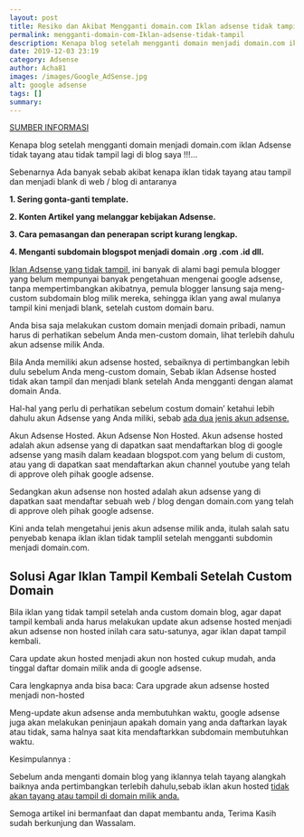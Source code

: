 ```yaml
---
layout: post
title: Resiko dan Akibat Mengganti domain.com Iklan adsense tidak tampil
permalink: mengganti-domain-com-Iklan-adsense-tidak-tampil
description: Kenapa blog setelah mengganti domain menjadi domain.com iklan Adsense tidak tayang atau tidak tampil lagi di blog saya !!!...
date: 2019-12-03 23:19
category: Adsense
author: Acha81
images: /images/Google_AdSense.jpg
alt: google adsense
tags: []
summary: 
---
```

[SUMBER INFORMASI](https://arazseo.blogspot.com/2019/11/iklan-adsense-tidak-tampil.html)

Kenapa blog setelah mengganti domain menjadi domain.com iklan Adsense tidak tayang atau tidak tampil lagi di blog saya !!!...

Sebenarnya Ada banyak sebab akibat kenapa iklan tidak tayang atau tampil dan menjadi blank di web / blog di antaranya

**1. Sering gonta-ganti template.**

**2. Konten Artikel yang melanggar kebijakan Adsense.**

**3. Cara pemasangan dan penerapan script kurang lengkap.**

**4. Menganti subdomain blogspot menjadi domain .org .com .id dll.**

[Iklan Adsense yang tidak tampil,](mengganti-domain-com-Iklan-adsense-tidak-tampil.html) ini banyak di alami bagi pemula blogger yang belum mempunyai banyak pengetahuan mengenai google adsense, tanpa mempertimbangkan akibatnya, pemula blogger lansung saja meng-custom subdomain blog milik mereka, sehingga iklan yang awal mulanya tampil kini menjadi blank, setelah custom domain baru.

Anda bisa saja melakukan custom domain menjadi domain pribadi, namun harus di perhatikan sebelum Anda men-custom domain, lihat terlebih dahulu akun adsense milik Anda.

Bila Anda memiliki akun adsense hosted, sebaiknya di pertimbangkan lebih dulu sebelum Anda meng-custom domain, Sebab iklan Adsense hosted tidak akan tampil dan menjadi blank setelah Anda mengganti dengan alamat domain Anda.

Hal-hal yang perlu di perhatikan sebelum costum domain’ ketahui lebih dahulu akun Adsense yang Anda miliki, sebab [ada dua jenis akun adsense.](https://arazseo.blogspot.com/2019/11/iklan-adsense-tidak-tampil.html)

Akun Adsense Hosted. Akun Adsense Non Hosted. Akun adsense hosted adalah akun adsense yang di dapatkan saat mendaftarkan blog di google adsense yang masih dalam keadaan blogspot.com yang belum di custom, atau yang di dapatkan saat mendaftarkan akun channel youtube yang telah di approve oleh pihak google adsense.

Sedangkan akun adsense non hosted adalah akun adsense yang di dapatkan saat mendaftar sebuah web / blog dengan domain.com yang telah di approve oleh pihak google adsense.

Kini anda telah mengetahui jenis akun adsense milik anda, itulah salah satu penyebab kenapa iklan iklan tidak tamplil setelah mengganti subdomin menjadi domain.com.

## Solusi Agar Iklan Tampil Kembali Setelah Custom Domain

Bila iklan yang tidak tampil setelah anda custom domain blog, agar dapat tampil kembali anda harus melakukan update akun adsense hosted menjadi akun adsense non hosted inilah cara satu-satunya, agar iklan dapat tampil kembali.

Cara update akun hosted menjadi akun non hosted cukup mudah, anda tinggal daftar domain milik anda di google adsense.

Cara lengkapnya anda bisa baca: Cara upgrade akun adsense hosted menjadi non-hosted

Meng-update akun adsense anda membutuhkan waktu, google adsense juga akan melakukan peninjaun apakah domain yang anda daftarkan layak atau tidak, sama halnya saat kita mendaftarkkan subdomain membutuhkan waktu.

Kesimpulannya :

Sebelum anda menganti domain blog yang iklannya telah tayang alangkah baiknya anda pertimbangkan terlebih dahulu,sebab iklan akun hosted [tidak akan tayang atau tampil di domain milik anda.](mengganti-domain-com-Iklan-adsense-tidak-tampil.html)

Semoga artikel ini bermanfaat dan dapat membantu anda,
Terima Kasih sudah berkunjung dan Wassalam.
